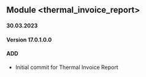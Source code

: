 ## Module <thermal_invoice_report>

#### 30.03.2023
#### Version 17.0.1.0.0
#### ADD
- Initial commit for Thermal Invoice Report
